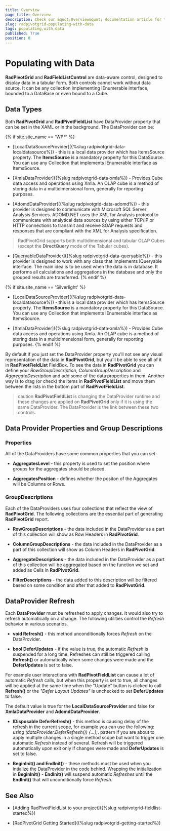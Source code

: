 ```yaml
---
title: Overview
page_title: Overview
description: Check our &quot;Overview&quot; documentation article for the RadPivotGrid {{ site.framework_name }} control.
slug: radpivotgrid-populating-with-data
tags: populating,with,data
published: True
position: 0
---
```


# Populating with Data

__RadPivotGrid__ and __RadFieldListControl__ are data-aware control, designed to display data in a tabular form. Both controls cannot work without data source. It can be any collection implementing IEnumerable interface, bounded to a DataBase or even bound to a Cube.      

## Data Types

Both __RadPivotGrid__ and __RadPivotFieldList__ have DataProvider property that can be set in the XAML or in the background. The DataProvider can be:

{% if site.site_name == 'WPF' %}
* [LocalDataSourceProvider]({%slug radpivotgrid-data-localdatasource%}) - this is a local data provider which has ItemsSource property. The __ItemsSource__ is a mandatory property for this DataSource. You can use any Collection that implements IEnumerable interface as ItemsSource.      				

* [XmlaDataProvider]({%slug radpivotgrid-data-xmla%}) - Provides Cube data access and operations using Xmla. An OLAP cube is a method of storing data in a multidimensional form, generally for reporting purposes.

* [AdomdDataProvider]({%slug radpivotgrid-data-adomd%}) - this provider is designed to communicate with Microsoft SQL Server Analysis Services. ADOMD.NET uses the XML for Analysis protocol to communicate with analytical data sources by using either TCP/IP or HTTP connections to transmit and receive SOAP requests and responses that are compliant with the XML for Analysis specification.  

> RadPivotGrid supports both multidimensional and tabular OLAP Cubes (except the __DirectQuery__ mode of the Tabular cubes).

* [QueryableDataProvider]({%slug radpivotgrid-data-queryable%}) - this provider is designed to work with any class that implements IQueryable interface. The main idea is to be used when the data is in database. It performs all calculations and aggregations in the database and only the grouped results are transferred.
{% endif %}

{% if site.site_name == 'Silverlight' %}
* [LocalDataSourceProvider]({%slug radpivotgrid-data-localdatasource%}) - this is a local data provider which has ItemsSource property. The __ItemsSource__ is a mandatory property for this DataSource. You can use any Collection that implements IEnumerable interface as ItemsSource.

* [XmlaDataProvider]({%slug radpivotgrid-data-xmla%}) - Provides Cube data access and operations using Xmla. An OLAP cube is a method of storing data in a multidimensional form, generally for reporting purposes.
{% endif %}

By default if you just set the DataProvider property you'll not see any visual representation of the data in __RadPivotGrid__, but you'll be able to see all of it in __RadPivotFieldList__ FieldBox. To see the data in __RadPivotGrid__ you can define your *RowGroupDescription*, *ColumnGroupDescription* and *AggregateDescription* and add some of the data properties in them. Another way is to drag (or check) the items in __RadPivotFieldList__ and move them between the lists in the bottom part of __RadPivotFieldList__.      	

>caution __RadPivotFieldList__ is changing the DataProvider runtime and these changes are applied on __RadPivotGrid__ only if it is using the same DataProvider. The DataProvider is the link between these two controls.

## Data Provider Properties and  Group Descriptions

### Properties

All of the DataProviders have some common properties that you can set:    				

* __AggregatesLevel__ - this property is used to set the position where groups for the aggregates should be placed.    						

* __AggregatesPosition__ - defines whether the positon of the Aggregates will be Columns or Rows.    						

### GroupDescriptions

Each of the DataProviders uses four collections that reflect the view of __RadPivotGrid__. The following collections are the essential part of generating __RadPivotGrid__ report.                    

* __RowGroupDescriptions__ - the data included in the DataProvider as a part of this collection will show as Row Headers in __RadPivotGrid__.                            

* __ColumnGroupDescriptions__ - the data included in the DataProvider as a part of this collection will show as Column Headers in __RadPivotGrid__.                            

* __AggregateDescriptions__ - the data included in the DataProvider as a part of this collection will be aggregated based on the function we set and added as Cells in __RadPivotGrid__.

* __FilterDescriptions__ - the data added to this description will be filtered based on some condition and after that added to __RadPivotGrid__.

## DataProvider Refresh

Each __DataProvider__ must be refreshed to apply changes. It would also try to refresh automatically on a change. The following utilities control the *Refresh* behavior in various scenarios.

* __void Refresh()__ - this method unconditionally forces  *Refresh* on the DataProvider.

* __bool DeferUpdates__ - if the value is true, the automatic *Refresh* is suspended for a long time. Refreshes can still be triggered calling __Refresh()__ or automatically when some changes were made and the __DeferUpdates__ is set to false. 

For example user interactions with __RadPivotFieldList__ can cause a lot of automatic *Refresh* calls, but when this property is set to true, all changes will be applied at the same time when the "Update" button is clicked to call __Refresh()__ or the *"Defer Layout Updates"* is unchecked to set __DeferUpdates__ to false. 

The default value is true for the __LocalDataSourceProvider__ and false for __XmlaDataProvider__ and __AdomdDataProvider__.

* __IDisposable DeferRefresh()__ - this method is causing delay of the refresh in the current scope, for example you can use the following: *using (dataProvider.DeferRefresh()) {...};*. pattern if you are about to apply multiple changes in a single method scope but want to trigger one automatic *Refresh* instead of several. Refresh will be triggered automatically upon exit only if changes were made and __DeferUpdates__ is set to false.

* __BeginInit() and  EndInit()__ - these methods must be used when you intialize the DataProvider in the code behind. Wrapping the initialization in __BeginInit()__ - __EndInit()__ will suspend automatic *Refreshes* until the __EndInit()__ that will unconditionally force *Refresh*.

## See Also

 * [Adding RadPivotFieldList to your project]({%slug radpivotgrid-fieldlist-started%})

 * [RadPivotGrid Getting Started]({%slug radpivotgrid-getting-started%})
